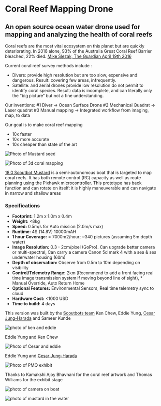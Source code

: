 # Coral Reef Mapping Drone
## An open source ocean water drone used for mapping and analyzing the health of coral reefs

Coral reefs are the most vital ecosystem on this planet but are quickly deteriorating. 
In 2016 alone, 93% of the Australia Great Coral Reef Barrier bleached, 22% died. [Mike Slezak, The Guardian April 19th 2016](https://www.theguardian.com/environment/2016/apr/19/great-barrier-reef-93-of-reefs-hit-by-coral-bleaching)

Current coral reef survey methods include :
- Divers: provide high resolution but are too slow, expensive and dangerous. Result: covering few areas, infrequently.
- Satellite: and aerial drones provide low resolution do not permit to identify coral species. Result: data is incomplete, and can literally only the “big picture” but not a fine understanding. 

Our inventions:
#1 Diver -> Ocean Surface Drone
#2 Mechanical Quadrat -> Laser quadrat
#3 Manual mapping -> Integrated workflow from imaging, map, to data

Our goal is to make coral reef mapping
- 10x faster
- 10x more accurate
- 10x cheaper than state of the art

![Photo of Mustard seed](https://images.squarespace-cdn.com/content/v1/588c5e468419c2ec3fced0c0/1550258199216-EWPQCILYKOOI7MGPXO5F/ke17ZwdGBToddI8pDm48kBZw6jF4_OvU-ddo_vwqGhp7gQa3H78H3Y0txjaiv_0fDoOvxcdMmMKkDsyUqMSsMWxHk725yiiHCCLfrh8O1z5QPOohDIaIeljMHgDF5CVlOqpeNLcJ80NK65_fV7S1Ub61YCrK70I7JIpWiI8ho4Yi1WvVNQtDE81xuRbL1MFKm0sD-Bab7E9MY8W31A7zMQ/33230060508_aa5fc9a347_k.jpg?format=1500w)

![Photo of 3d coral mapping](https://images.squarespace-cdn.com/content/v1/588c5e468419c2ec3fced0c0/1530466231826-FNW4LDAH7XH30ZFNJJAH/ke17ZwdGBToddI8pDm48kLm-eDV0ETPZElAUOuRm5LoUqsxRUqqbr1mOJYKfIPR7LoDQ9mXPOjoJoqy81S2I8N_N4V1vUb5AoIIIbLZhVYy7Mythp_T-mtop-vrsUOmeInPi9iDjx9w8K4ZfjXt2dozICiKierPdirwma1lhz985X3tnvptEZXlQK7_WXsWuOpYghpI-Ha_TwZsqqmJXng/25114424537_f4074ea83e_o.jpg?format=2500w)

[18.0 Scoutbot Mustard](https://www.scoutbots.com/protei#/18-scoutbot-mustard/) is a semi-autonomous boat that is targeted to map coral reefs. It has both remote control (RC) capacity as well as route planning using the Pixhawk microcontroller. This prototype has back function and can rotate on itself: it is highly maneuverable and can navigate in narrow and shallow areas

### Specifications

 * **Footprint:** 1.2m x 1.0m x 0.4m
 * **Weight:** <8kg
 * **Speed:** 0.5m/s for Auto mission (2.0m/s max)
 * **Runtime:** 4S (14.8V) 10000mAH
 * **1 hour Coverage:** = 7000m2/hour; ~340 pictures (assuming 5m depth water)
 * **Image Resolution:** 0.3 - 2cm/pixel (GoPro). Can upgrade better camera or multi-spectral, Can carry a camera Canon 5d mark 4 with a sea & sea underwater housing (60m)
 * **Depth of observation:** Observe from 0.5m to 10m depending on visibility
 * **Control/Telemetry Range:** 2km (Recommend to add a front facing real time image transmission system if moving beyond line of sight),  * Manual Override, Auto Return Home
 * **Optional Features:** Environmental Sensors, Real time telemetry sync to cloud
 * **Hardware Cost:** <1000 USD
 * **Time to build:** 4 days 
 
This version was built by the [Scoutbots team](https://www.scoutbots.com/) Ken Chew, Eddie Yung, [Cesar Jung-Harada](https://cesarjungharada.com/) and Sameer Kunde

![photo of ken and eddie](https://images.squarespace-cdn.com/content/v1/588c5e468419c2ec3fced0c0/1550258135664-IRNOSGZWSGIQVUW2TRS3/ke17ZwdGBToddI8pDm48kBZw6jF4_OvU-ddo_vwqGhp7gQa3H78H3Y0txjaiv_0fDoOvxcdMmMKkDsyUqMSsMWxHk725yiiHCCLfrh8O1z5QPOohDIaIeljMHgDF5CVlOqpeNLcJ80NK65_fV7S1Ub61YCrK70I7JIpWiI8ho4Yi1WvVNQtDE81xuRbL1MFKm0sD-Bab7E9MY8W31A7zMQ/46178780194_3433a0177d_k.jpg?format=1500w)

Eddie Yung and Ken Chew

![Photo of Cesar and eddie](https://images.squarespace-cdn.com/content/v1/588c5e468419c2ec3fced0c0/1550258245745-T0HT4CPK5MZOU86S1A2U/ke17ZwdGBToddI8pDm48kPK79jU1XeGeFdNPGu_Z9LF7gQa3H78H3Y0txjaiv_0fDoOvxcdMmMKkDsyUqMSsMWxHk725yiiHCCLfrh8O1z5QHyNOqBUUEtDDsRWrJLTmNFveLtSPA03JKuAUT-dZqxKOlW1dmcyva0SWFCfnfPCLzLhnXQa_AnJz627O8vAp/45989089115_abc0642138_o.jpg?format=1500w) 

Eddie Yung and [Cesar Jung-Harada](https://cesarjungharada.com/)

![Photo of PMQ exhibit](https://images.squarespace-cdn.com/content/v1/588c5e468419c2ec3fced0c0/1550258114745-6H322KIJ8UBDTTE7USVS/ke17ZwdGBToddI8pDm48kNKt-pHDXrzwAjIfSk5SYbN7gQa3H78H3Y0txjaiv_0fDoOvxcdMmMKkDsyUqMSsMWxHk725yiiHCCLfrh8O1z5QPOohDIaIeljMHgDF5CVlOqpeNLcJ80NK65_fV7S1UcnvRtzEwdgNk4gmcis-V6EWlYXsfTfPGXQTK5kyyTmWVui_uwT1L0qH0SjV2jNRDA/46251813322_49a14e8090_o.jpg?format=1500w)

Thanks to Kamakshi Ajoy Bhavnani for the coral reef artwork and Thomas Williams for the exhibit stage

![photo of camera on boat](https://images.squarespace-cdn.com/content/v1/588c5e468419c2ec3fced0c0/1550258175244-3BWT20Q0EC5LP2VEWLNN/ke17ZwdGBToddI8pDm48kBZw6jF4_OvU-ddo_vwqGhp7gQa3H78H3Y0txjaiv_0fDoOvxcdMmMKkDsyUqMSsMWxHk725yiiHCCLfrh8O1z5QPOohDIaIeljMHgDF5CVlOqpeNLcJ80NK65_fV7S1Ub61YCrK70I7JIpWiI8ho4Yi1WvVNQtDE81xuRbL1MFKm0sD-Bab7E9MY8W31A7zMQ/39938969743_ed255bea6f_k.jpg?format=1500w)

![photo of mustard in the water](https://images.squarespace-cdn.com/content/v1/588c5e468419c2ec3fced0c0/1550257296501-II5UUJ2HHY6U9GGWNO5A/ke17ZwdGBToddI8pDm48kBZw6jF4_OvU-ddo_vwqGhp7gQa3H78H3Y0txjaiv_0fDoOvxcdMmMKkDsyUqMSsMWxHk725yiiHCCLfrh8O1z5QPOohDIaIeljMHgDF5CVlOqpeNLcJ80NK65_fV7S1Ub61YCrK70I7JIpWiI8ho4Yi1WvVNQtDE81xuRbL1MFKm0sD-Bab7E9MY8W31A7zMQ/46178779444_b65c54a0cc_k.jpg?format=1500w)



